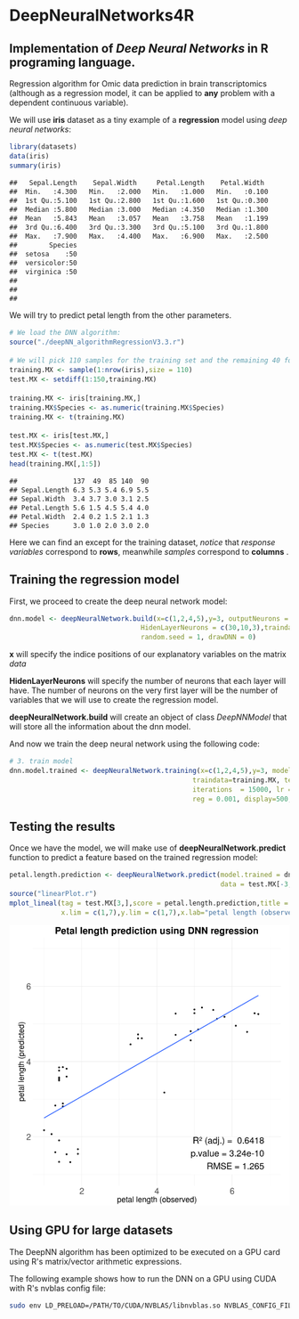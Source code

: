 DeepNeuralNetworks4R
================

Implementation of *Deep Neural Networks* in R programing language.
----------------

Regression algorithm for Omic data prediction in brain transcriptomics (although as a regression model, it can be applied to **any** problem with a dependent continuous variable).

We will use **iris** dataset as a tiny example of a **regression** model using *deep neural networks*:

``` r
library(datasets)
data(iris)
summary(iris)
```

    ##   Sepal.Length    Sepal.Width     Petal.Length    Petal.Width   
    ##  Min.   :4.300   Min.   :2.000   Min.   :1.000   Min.   :0.100  
    ##  1st Qu.:5.100   1st Qu.:2.800   1st Qu.:1.600   1st Qu.:0.300  
    ##  Median :5.800   Median :3.000   Median :4.350   Median :1.300  
    ##  Mean   :5.843   Mean   :3.057   Mean   :3.758   Mean   :1.199  
    ##  3rd Qu.:6.400   3rd Qu.:3.300   3rd Qu.:5.100   3rd Qu.:1.800  
    ##  Max.   :7.900   Max.   :4.400   Max.   :6.900   Max.   :2.500  
    ##        Species  
    ##  setosa    :50  
    ##  versicolor:50  
    ##  virginica :50  
    ##                 
    ##                 
    ## 

We will try to predict petal length from the other parameters.

``` r
# We load the DNN algorithm:
source("./deepNN_algorithmRegressionV3.3.r")

# We will pick 110 samples for the training set and the remaining 40 for the test set.
training.MX <- sample(1:nrow(iris),size = 110)
test.MX <- setdiff(1:150,training.MX)

training.MX <- iris[training.MX,]
training.MX$Species <- as.numeric(training.MX$Species)
training.MX <- t(training.MX)

test.MX <- iris[test.MX,]
test.MX$Species <- as.numeric(test.MX$Species)
test.MX <- t(test.MX)
head(training.MX[,1:5])
```

    ##              137  49  85 140  90
    ## Sepal.Length 6.3 5.3 5.4 6.9 5.5
    ## Sepal.Width  3.4 3.7 3.0 3.1 2.5
    ## Petal.Length 5.6 1.5 4.5 5.4 4.0
    ## Petal.Width  2.4 0.2 1.5 2.1 1.3
    ## Species      3.0 1.0 2.0 3.0 2.0

Here we can find an except for the training dataset, *notice* that *response variables* correspond to **rows**, meanwhile *samples* correspond to **columns** .

Training the regression model
-----------------------------

First, we proceed to create the deep neural network model:

``` r
dnn.model <- deepNeuralNetwork.build(x=c(1,2,4,5),y=3, outputNeurons = 1,
                                 HidenLayerNeurons = c(30,10,3),traindata=data,
                                 random.seed = 1, drawDNN = 0)
```

**x** will specify the indice positions of our explanatory variables on the matrix *data*

**HidenLayerNeurons** will specify the number of neurons that each layer will have. The number of neurons on the very first layer will be the number of variables that we will use to create the regression model.

**deepNeuralNetwork.build** will create an object of class *DeepNNModel* that will store all the information about the dnn model.

And now we train the deep neural network using the following code:

``` r
# 3. train model
dnn.model.trained <- deepNeuralNetwork.training(x=c(1,2,4,5),y=3, model = dnn.model, #ddn.model.in.use, 
                                              traindata=training.MX, testdata=test.MX, 
                                              iterations  = 15000, lr = 0.001, 
                                              reg = 0.001, display=500,maxError = 0.1)
```

Testing the results
-------------------

Once we have the model, we will make use of **deepNeuralNetwork.predict** function to predict a feature based on the trained regression model:

``` r
petal.length.prediction <- deepNeuralNetwork.predict(model.trained = dnn.model.trained@bestDnn,
                                                     data = test.MX[-3,])
source("linearPlot.r")
mplot_lineal(tag = test.MX[3,],score = petal.length.prediction,title = "Petal length prediction using DNN regression",
             x.lim = c(1,7),y.lim = c(1,7),x.lab="petal length (observed)",y.lab = "petal length (predicted)")
```

![](README_files/figure-markdown_github/unnamed-chunk-5-1.png)

Using GPU for large datasets
----------------------------

The DeepNN algorithm has been optimized to be executed on a GPU card using R's matrix/vector arithmetic expressions.

The following example shows how to run the DNN on a GPU using CUDA with R's nvblas config file:

``` bash
sudo env LD_PRELOAD=/PATH/TO/CUDA/NVBLAS/libnvblas.so NVBLAS_CONFIG_FILE=/PATH/TO/NVBLAS.CONFIG.FILE/nvblas.conf R CMD BATCH ./regression.deepNN.GPU.r /dev/tty
```
